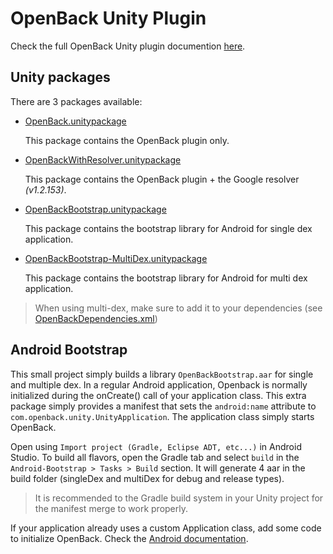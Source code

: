 # OpenBack Unity Plugin

Check the full OpenBack Unity plugin documention [here](https://docs.openback.com/plugins/unity/).

## Unity packages

There are 3 packages available:

* [OpenBack.unitypackage](OpenBack.unitypackage?raw=true)

    This package contains the OpenBack plugin only.

* [OpenBackWithResolver.unitypackage](OpenBackWithResolver.unitypackage?raw=true)

    This package contains the OpenBack plugin + the Google resolver _(v1.2.153)_.

* [OpenBackBootstrap.unitypackage](OpenBackBootstrap.unitypackage?raw=true)

    This package contains the bootstrap library for Android for single dex application.

* [OpenBackBootstrap-MultiDex.unitypackage](OpenBackBootstrap-MultiDex.unitypackage?raw=true)

    This package contains the bootstrap library for Android for multi dex application.

> When using multi-dex, make sure to add it to your dependencies (see [OpenBackDependencies.xml](Unity/OpenBack/Editor/OpenBackDependencies.xml))

## Android Bootstrap

This small project simply builds a library `OpenBackBootstrap.aar` for single and multiple dex. In a regular Android application, Openback is normally initialized during the onCreate() call of your application class. This extra package simply provides a manifest that sets the `android:name` attribute to `com.openback.unity.UnityApplication`. The application class simply starts OpenBack.

Open using `Import project (Gradle, Eclipse ADT, etc...)` in Android Studio. To build all flavors, open the Gradle tab and select `build` in the `Android-Bootstrap > Tasks > Build` section. It will generate 4 aar in the build folder (singleDex and multiDex for debug and release types).

> It is recommended to the Gradle build system in your Unity project for the manifest merge to work properly.

If your application already uses a custom Application class, add some code to initialize OpenBack. Check the [Android documentation](https://docs.openback.com/android/integration).

